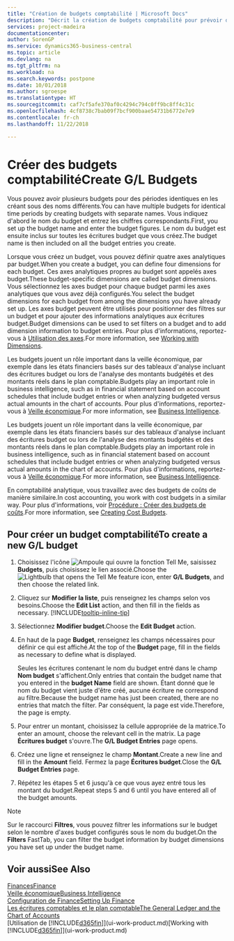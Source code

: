 ```yaml
---
title: "Création de budgets comptabilité | Microsoft Docs"
description: "Décrit la création de budgets comptabilité pour prévoir différentes activités financières et affecter des axes analytiques à des fins de veille économique."
services: project-madeira
documentationcenter: 
author: SorenGP
ms.service: dynamics365-business-central
ms.topic: article
ms.devlang: na
ms.tgt_pltfrm: na
ms.workload: na
ms.search.keywords: postpone
ms.date: 10/01/2018
ms.author: sgroespe
ms.translationtype: HT
ms.sourcegitcommit: caf7cf5afe370af0c4294c794c0ff9bc8ff4c31c
ms.openlocfilehash: 4cf8738c7bab09f7bcf900baae54731b6772e7e9
ms.contentlocale: fr-ch
ms.lasthandoff: 11/22/2018

---
```

# <a name="create-gl-budgets"></a><span data-ttu-id="02504-103">Créer des budgets comptabilité</span><span class="sxs-lookup"><span data-stu-id="02504-103">Create G/L Budgets</span></span>
<span data-ttu-id="02504-104">Vous pouvez avoir plusieurs budgets pour des périodes identiques en les créant sous des noms différents.</span><span class="sxs-lookup"><span data-stu-id="02504-104">You can have multiple budgets for identical time periods by creating budgets with separate names.</span></span> <span data-ttu-id="02504-105">Vous indiquez d'abord le nom du budget et entrez les chiffres correspondants.</span><span class="sxs-lookup"><span data-stu-id="02504-105">First, you set up the budget name and enter the budget figures.</span></span> <span data-ttu-id="02504-106">Le nom du budget est ensuite inclus sur toutes les écritures budget que vous créez.</span><span class="sxs-lookup"><span data-stu-id="02504-106">The budget name is then included on all the budget entries you create.</span></span>  

 <span data-ttu-id="02504-107">Lorsque vous créez un budget, vous pouvez définir quatre axes analytiques par budget.</span><span class="sxs-lookup"><span data-stu-id="02504-107">When you create a budget, you can define four dimensions for each budget.</span></span> <span data-ttu-id="02504-108">Ces axes analytiques propres au budget sont appelés axes budget.</span><span class="sxs-lookup"><span data-stu-id="02504-108">These budget-specific dimensions are called budget dimensions.</span></span> <span data-ttu-id="02504-109">Vous sélectionnez les axes budget pour chaque budget parmi les axes analytiques que vous avez déjà configurés.</span><span class="sxs-lookup"><span data-stu-id="02504-109">You select the budget dimensions for each budget from among the dimensions you have already set up.</span></span> <span data-ttu-id="02504-110">Les axes budget peuvent être utilisés pour positionner des filtres sur un budget et pour ajouter des informations analytiques aux écritures budget.</span><span class="sxs-lookup"><span data-stu-id="02504-110">Budget dimensions can be used to set filters on a budget and to add dimension information to budget entries.</span></span> <span data-ttu-id="02504-111">Pour plus d'informations, reportez-vous à [Utilisation des axes](finance-dimensions.md).</span><span class="sxs-lookup"><span data-stu-id="02504-111">For more information, see [Working with Dimensions](finance-dimensions.md).</span></span>

 <span data-ttu-id="02504-112">Les budgets jouent un rôle important dans la veille économique, par exemple dans les états financiers basés sur des tableaux d'analyse incluant des écritures budget ou lors de l'analyse des montants budgétés et des montants réels dans le plan comptable.</span><span class="sxs-lookup"><span data-stu-id="02504-112">Budgets play an important role in business intelligence, such as in financial statement based on account schedules that include budget entries or when analyzing budgeted versus actual amounts in the chart of accounts.</span></span> <span data-ttu-id="02504-113">Pour plus d'informations, reportez-vous à [Veille économique](bi.md).</span><span class="sxs-lookup"><span data-stu-id="02504-113">For more information, see [Business Intelligence](bi.md).</span></span>

 <span data-ttu-id="02504-114">Les budgets jouent un rôle important dans la veille économique, par exemple dans les états financiers basés sur des tableaux d'analyse incluant des écritures budget ou lors de l'analyse des montants budgétés et des montants réels dans le plan comptable.</span><span class="sxs-lookup"><span data-stu-id="02504-114">Budgets play an important role in business intelligence, such as in financial statement based on account schedules that include budget entries or when analyzing budgeted versus actual amounts in the chart of accounts.</span></span> <span data-ttu-id="02504-115">Pour plus d'informations, reportez-vous à [Veille économique](bi.md).</span><span class="sxs-lookup"><span data-stu-id="02504-115">For more information, see [Business Intelligence](bi.md).</span></span>

<span data-ttu-id="02504-116">En comptabilité analytique, vous travaillez avec des budgets de coûts de manière similaire.</span><span class="sxs-lookup"><span data-stu-id="02504-116">In cost accounting, you work with cost budgets in a similar way.</span></span> <span data-ttu-id="02504-117">Pour plus d'informations, voir [Procédure : Créer des budgets de coûts](finance-create-cost-budgets.md).</span><span class="sxs-lookup"><span data-stu-id="02504-117">For more information, see [Creating Cost Budgets](finance-create-cost-budgets.md).</span></span>    

## <a name="to-create-a-new-gl-budget"></a><span data-ttu-id="02504-118">Pour créer un budget comptabilité</span><span class="sxs-lookup"><span data-stu-id="02504-118">To create a new G/L budget</span></span>  
1. <span data-ttu-id="02504-119">Choisissez l'icône ![Ampoule qui ouvre la fonction Tell Me](media/ui-search/search_small.png "Dites-moi ce que vous voulez faire"), saisissez **Budgets**, puis choisissez le lien associé.</span><span class="sxs-lookup"><span data-stu-id="02504-119">Choose the ![Lightbulb that opens the Tell Me feature](media/ui-search/search_small.png "Tell me what you want to do") icon, enter **G/L Budgets**, and then choose the related link.</span></span>  
2. <span data-ttu-id="02504-120">Cliquez sur **Modifier la liste**, puis renseignez les champs selon vos besoins.</span><span class="sxs-lookup"><span data-stu-id="02504-120">Choose the **Edit List** action, and then fill in the fields as necessary.</span></span> [!INCLUDE[tooltip-inline-tip](includes/tooltip-inline-tip_md.md)]  
3. <span data-ttu-id="02504-121">Sélectionnez **Modifier budget**.</span><span class="sxs-lookup"><span data-stu-id="02504-121">Choose the **Edit Budget** action.</span></span>
4. <span data-ttu-id="02504-122">En haut de la page **Budget**, renseignez les champs nécessaires pour définir ce qui est affiché.</span><span class="sxs-lookup"><span data-stu-id="02504-122">At the top of the **Budget** page, fill in the fields as necessary to define what is displayed.</span></span>  

    <span data-ttu-id="02504-123">Seules les écritures contenant le nom du budget entré dans le champ **Nom budget** s'affichent.</span><span class="sxs-lookup"><span data-stu-id="02504-123">Only entries that contain the budget name that you entered in the **budget Name** field are shown.</span></span> <span data-ttu-id="02504-124">Étant donné que le nom du budget vient juste d'être créé, aucune écriture ne correspond au filtre.</span><span class="sxs-lookup"><span data-stu-id="02504-124">Because the budget name has just been created, there are no entries that match the filter.</span></span> <span data-ttu-id="02504-125">Par conséquent, la page est vide.</span><span class="sxs-lookup"><span data-stu-id="02504-125">Therefore, the page is empty.</span></span>  
5. <span data-ttu-id="02504-126">Pour entrer un montant, choisissez la cellule appropriée de la matrice.</span><span class="sxs-lookup"><span data-stu-id="02504-126">To enter an amount, choose the relevant cell in the matrix.</span></span> <span data-ttu-id="02504-127">La page **Écritures budget** s'ouvre.</span><span class="sxs-lookup"><span data-stu-id="02504-127">The **G/L Budget Entries** page opens.</span></span>  
6. <span data-ttu-id="02504-128">Créez une ligne et renseignez le champ **Montant**.</span><span class="sxs-lookup"><span data-stu-id="02504-128">Create a new line and fill in the **Amount** field.</span></span> <span data-ttu-id="02504-129">Fermez la page **Écritures budget**.</span><span class="sxs-lookup"><span data-stu-id="02504-129">Close the **G/L Budget Entries** page.</span></span>  
7. <span data-ttu-id="02504-130">Répétez les étapes 5 et 6 jusqu'à ce que vous ayez entré tous les montant du budget.</span><span class="sxs-lookup"><span data-stu-id="02504-130">Repeat steps 5 and 6 until you have entered all of the budget amounts.</span></span>  

> [!NOTE]  
>  <span data-ttu-id="02504-131">Sur le raccourci **Filtres**, vous pouvez filtrer les informations sur le budget selon le nombre d'axes budget configurés sous le nom du budget.</span><span class="sxs-lookup"><span data-stu-id="02504-131">On the **Filters** FastTab, you can filter the budget information by budget dimensions you have set up under the budget name.</span></span>   

## <a name="see-also"></a><span data-ttu-id="02504-132">Voir aussi</span><span class="sxs-lookup"><span data-stu-id="02504-132">See Also</span></span>
[<span data-ttu-id="02504-133">Finances</span><span class="sxs-lookup"><span data-stu-id="02504-133">Finance</span></span>](finance.md)  
[<span data-ttu-id="02504-134">Veille économique</span><span class="sxs-lookup"><span data-stu-id="02504-134">Business Intelligence</span></span>](bi.md)  
[<span data-ttu-id="02504-135">Configuration de Finance</span><span class="sxs-lookup"><span data-stu-id="02504-135">Setting Up Finance</span></span>](finance-setup-finance.md)  
[<span data-ttu-id="02504-136">Les écritures comptables et le plan comptable</span><span class="sxs-lookup"><span data-stu-id="02504-136">The General Ledger and the Chart of Accounts</span></span>](finance-general-ledger.md)  
<span data-ttu-id="02504-137">[Utilisation de [!INCLUDE[d365fin](includes/d365fin_md.md)]](ui-work-product.md)</span><span class="sxs-lookup"><span data-stu-id="02504-137">[Working with [!INCLUDE[d365fin](includes/d365fin_md.md)]](ui-work-product.md)</span></span>  

